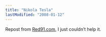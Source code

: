 ```yaml
---
title: "Nikola Tesla"
lastModified: "2008-01-12"
---
```


Repost from [Red91.com](http://red91.com/), I just couldn’t help it.
